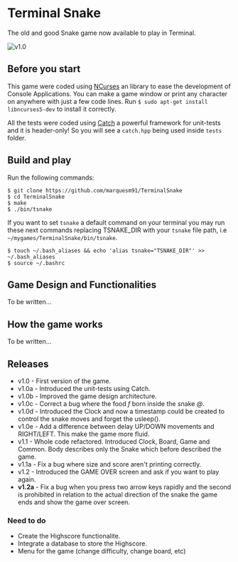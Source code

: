 # Terminal Snake

The old and good Snake game now available to play in Terminal.

![v1.0](http://i.imgur.com/pokjYD5.png)

## Before you start

This game were coded using <a href="https://github.com/gittup/ncurses">NCurses</a> an library to ease the development of Console Applications. You can make a game window or print any character on anywhere with just a few code lines. Run `$ sudo apt-get install libncurses5-dev` to install it correctly.

All the tests were coded using <a href="https://github.com/philsquared/Catch">Catch</a> a powerful framework for unit-tests and it is header-only! So you will see a `catch.hpp` being used inside `tests` folder.

## Build and play

Run the following commands:

```
$ git clone https://github.com/marquesm91/TerminalSnake
$ cd TerminalSnake
$ make
$ ./bin/tsnake
```

If you want to set `tsnake` a default command on your terminal you may run these next commands replacing TSNAKE_DIR with your `tsnake` file path, i.e `~/mygames/TerminalSnake/bin/tsnake`.

```
$ touch ~/.bash_aliases && echo 'alias tsnake="TSNAKE_DIR"' >> ~/.bash_aliases
$ source ~/.bashrc
```

## Game Design and Functionalities

To be written...

## How the game works

To be written...

## Releases

* v1.0 - First version of the game. 
* v1.0a - Introduced the unit-tests using Catch.
* v1.0b - Improved the game design architecture.
* v1.0c - Correct a bug where the food <em>f</em> born inside the snake <em>@</em>.
* v1.0d - Introduced the Clock and now a timestamp could be created to control the snake moves and forget the usleep().
* v1.0e - Add a difference between delay UP/DOWN movements and RIGHT/LEFT. This make the game more fluid.
* v1.1 - Whole code refactored. Introduced Clock, Board, Game and Common. Body describes only the Snake which before described the game.
* v1.1a - Fix a bug where size and score aren't printing correctly.
* v1.2 - Introduced the GAME OVER screen and ask if you want to play again.
* <strong>v1.2a</strong> - Fix a bug when you press two arrow keys rapidly and the second is prohibited in relation to the actual direction of the snake the game ends and show the game over screen.

### Need to do

* Create the Highscore functionalite.
* Integrate a database to store the Highscore.
* Menu for the game (change difficulty, change board, etc)